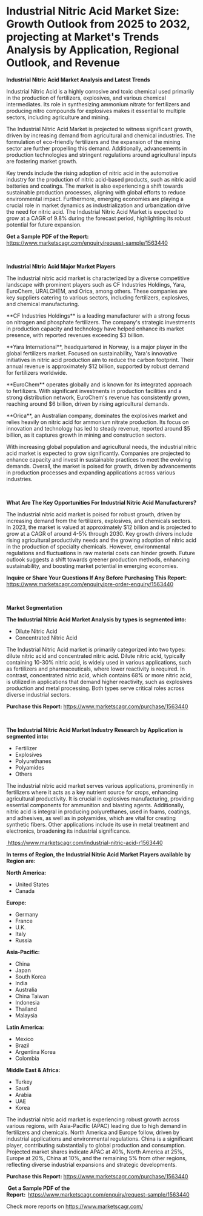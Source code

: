 <p><h1>Industrial Nitric Acid Market Size: Growth Outlook from 2025 to 2032, projecting at Market's Trends Analysis by Application, Regional Outlook, and Revenue</h1></p><p><strong>Industrial Nitric Acid Market Analysis and Latest Trends</strong></p>
<p><p>Industrial Nitric Acid is a highly corrosive and toxic chemical used primarily in the production of fertilizers, explosives, and various chemical intermediates. Its role in synthesizing ammonium nitrate for fertilizers and producing nitro compounds for explosives makes it essential to multiple sectors, including agriculture and mining. </p><p>The Industrial Nitric Acid Market is projected to witness significant growth, driven by increasing demand from agricultural and chemical industries. The formulation of eco-friendly fertilizers and the expansion of the mining sector are further propelling this demand. Additionally, advancements in production technologies and stringent regulations around agricultural inputs are fostering market growth.</p><p>Key trends include the rising adoption of nitric acid in the automotive industry for the production of nitric acid-based products, such as nitric acid batteries and coatings. The market is also experiencing a shift towards sustainable production processes, aligning with global efforts to reduce environmental impact. Furthermore, emerging economies are playing a crucial role in market dynamics as industrialization and urbanization drive the need for nitric acid. The Industrial Nitric Acid Market is expected to grow at a CAGR of 9.8% during the forecast period, highlighting its robust potential for future expansion.</p></p>
<p><strong>Get a Sample PDF of the Report:&nbsp;</strong> <a href="https://www.marketscagr.com/enquiry/request-sample/1563440?utm_campaign=2304&utm_medium=2&utm_source=Github&utm_content=ia&utm_term=02042025&utm_id=industrial-nitric-acid">https://www.marketscagr.com/enquiry/request-sample/1563440</a></p>
<p>&nbsp;</p>
<p><strong>Industrial Nitric Acid Major Market Players</strong></p>
<p><p>The industrial nitric acid market is characterized by a diverse competitive landscape with prominent players such as CF Industries Holdings, Yara, EuroChem, URALCHEM, and Orica, among others. These companies are key suppliers catering to various sectors, including fertilizers, explosives, and chemical manufacturing.</p><p>**CF Industries Holdings** is a leading manufacturer with a strong focus on nitrogen and phosphate fertilizers. The company's strategic investments in production capacity and technology have helped enhance its market presence, with reported revenues exceeding $3 billion. </p><p>**Yara International**, headquartered in Norway, is a major player in the global fertilizers market. Focused on sustainability, Yara's innovative initiatives in nitric acid production aim to reduce the carbon footprint. Their annual revenue is approximately $12 billion, supported by robust demand for fertilizers worldwide.</p><p>**EuroChem** operates globally and is known for its integrated approach to fertilizers. With significant investments in production facilities and a strong distribution network, EuroChem's revenue has consistently grown, reaching around $6 billion, driven by rising agricultural demands.</p><p>**Orica**, an Australian company, dominates the explosives market and relies heavily on nitric acid for ammonium nitrate production. Its focus on innovation and technology has led to steady revenue, reported around $5 billion, as it captures growth in mining and construction sectors.</p><p>With increasing global population and agricultural needs, the industrial nitric acid market is expected to grow significantly. Companies are projected to enhance capacity and invest in sustainable practices to meet the evolving demands. Overall, the market is poised for growth, driven by advancements in production processes and expanding applications across various industries.</p></p>
<p>&nbsp;</p>
<p><strong>What Are The Key Opportunities For Industrial Nitric Acid Manufacturers?</strong></p>
<p><p>The industrial nitric acid market is poised for robust growth, driven by increasing demand from the fertilizers, explosives, and chemicals sectors. In 2023, the market is valued at approximately $12 billion and is projected to grow at a CAGR of around 4-5% through 2030. Key growth drivers include rising agricultural productivity needs and the growing adoption of nitric acid in the production of specialty chemicals. However, environmental regulations and fluctuations in raw material costs can hinder growth. Future outlook suggests a shift towards greener production methods, enhancing sustainability, and boosting market potential in emerging economies.</p></p>
<p><strong>Inquire or Share Your Questions If Any Before Purchasing This Report:</strong> <a href="https://www.marketscagr.com/enquiry/pre-order-enquiry/1563440?utm_campaign=2304&utm_medium=2&utm_source=Github&utm_content=ia&utm_term=02042025&utm_id=industrial-nitric-acid">https://www.marketscagr.com/enquiry/pre-order-enquiry/1563440</a></p>
<p>&nbsp;</p>
<p><strong>Market Segmentation</strong></p>
<p><strong>The Industrial Nitric Acid Market Analysis by types is segmented into:</strong></p>
<p><ul><li>Dilute Nitric Acid</li><li>Concentrated Nitric Acid</li></ul></p>
<p><p>The Industrial Nitric Acid market is primarily categorized into two types: dilute nitric acid and concentrated nitric acid. Dilute nitric acid, typically containing 10-30% nitric acid, is widely used in various applications, such as fertilizers and pharmaceuticals, where lower reactivity is required. In contrast, concentrated nitric acid, which contains 68% or more nitric acid, is utilized in applications that demand higher reactivity, such as explosives production and metal processing. Both types serve critical roles across diverse industrial sectors.</p></p>
<p><strong>Purchase this Report:&nbsp;</strong><a href="https://www.marketscagr.com/purchase/1563440?utm_campaign=2304&utm_medium=2&utm_source=Github&utm_content=ia&utm_term=02042025&utm_id=industrial-nitric-acid">https://www.marketscagr.com/purchase/1563440</a></p>
<p>&nbsp;</p>
<p><strong>The Industrial Nitric Acid Market Industry Research by Application is segmented into:</strong></p>
<p><ul><li>Fertilizer</li><li>Explosives</li><li>Polyurethanes</li><li>Polyamides</li><li>Others</li></ul></p>
<p><p>The industrial nitric acid market serves various applications, prominently in fertilizers where it acts as a key nutrient source for crops, enhancing agricultural productivity. It is crucial in explosives manufacturing, providing essential components for ammunition and blasting agents. Additionally, nitric acid is integral in producing polyurethanes, used in foams, coatings, and adhesives, as well as in polyamides, which are vital for creating synthetic fibers. Other applications include its use in metal treatment and electronics, broadening its industrial significance.</p></p>
<p><a href="https://www.marketscagr.com/industrial-nitric-acid-r1563440?utm_campaign=2304&utm_medium=2&utm_source=Github&utm_content=ia&utm_term=02042025&utm_id=industrial-nitric-acid">&nbsp;https://www.marketscagr.com/industrial-nitric-acid-r1563440</a></p>
<p><strong>In terms of Region, the Industrial Nitric Acid Market Players available by Region are:</strong></p>
<p>
    <p> <strong> North America: </strong>
        <ul>
            <li>United States</li>
            <li>Canada</li>
        </ul>
        </p> 
    <p> <strong> Europe: </strong>
        <ul>
            <li>Germany</li>
            <li>France</li>
            <li>U.K.</li>
            <li>Italy</li>
            <li>Russia</li>
        </ul>
        </p> 
    <p> <strong> Asia-Pacific: </strong>
        <ul>
            <li>China</li>
            <li>Japan</li>
            <li>South Korea</li>
            <li>India</li>
            <li>Australia</li>
            <li>China Taiwan</li>
            <li>Indonesia</li>
            <li>Thailand</li>
            <li>Malaysia</li>
        </ul>
        </p> 
    <p> <strong> Latin America: </strong>
        <ul>
            <li>Mexico</li>
            <li>Brazil</li>
            <li>Argentina Korea</li>
            <li>Colombia</li>
        </ul>
        </p> 
    <p> <strong> Middle East & Africa: </strong>
        <ul>
            <li>Turkey</li>
            <li>Saudi</li>
            <li>Arabia</li>
            <li>UAE</li>
            <li>Korea</li>
        </ul>
    </p>
    </p>
<p><p>The industrial nitric acid market is experiencing robust growth across various regions, with Asia-Pacific (APAC) leading due to high demand in fertilizers and chemicals. North America and Europe follow, driven by industrial applications and environmental regulations. China is a significant player, contributing substantially to global production and consumption. Projected market shares indicate APAC at 40%, North America at 25%, Europe at 20%, China at 10%, and the remaining 5% from other regions, reflecting diverse industrial expansions and strategic developments.</p></p>
<p><strong>Purchase this Report: </strong><a href="https://www.marketscagr.com/purchase/1563440?utm_campaign=2304&utm_medium=2&utm_source=Github&utm_content=ia&utm_term=02042025&utm_id=industrial-nitric-acid">https://www.marketscagr.com/purchase/1563440</a></p>
<p>&nbsp;<strong>Get a Sample PDF of the Report:&nbsp;&nbsp;</strong><a href="https://www.marketscagr.com/enquiry/request-sample/1563440?utm_campaign=2304&utm_medium=2&utm_source=Github&utm_content=ia&utm_term=02042025&utm_id=industrial-nitric-acid">https://www.marketscagr.com/enquiry/request-sample/1563440</a></p>
<p><strong></strong></p>
<p>Check more reports on <a href="https://www.marketscagr.com/?utm_campaign=2304&utm_medium=2&utm_source=Github&utm_content=ia&utm_term=02042025&utm_id=industrial-nitric-acid">https://www.marketscagr.com/</a></p>